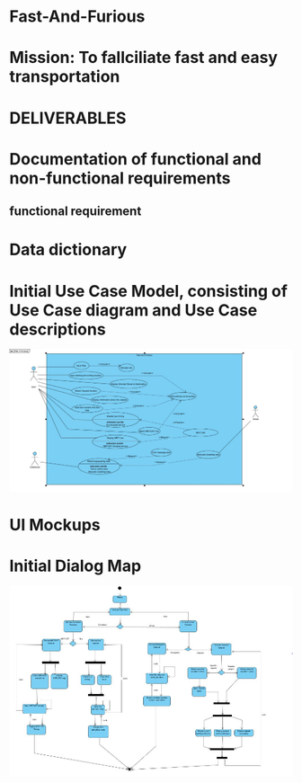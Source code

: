 # Fast-And-Furious
# Mission: To fallciliate fast and easy transportation  
# DELIVERABLES
# Documentation of functional and non-functional requirements




## functional requirement

# Data dictionary
# Initial Use Case Model, consisting of Use Case diagram and Use Case descriptions
![alt text](https://github.com/Worsl/Fast-And-Furious/blob/main/Usecase%20Diagram.JPG)
# UI Mockups

# Initial Dialog Map
![alt text](https://github.com/Worsl/Fast-And-Furious/blob/main/Lab2_Deliverable/Initial%20Dialog%20Map.JPG)
